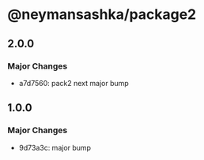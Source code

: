 # @neymansashka/package2

## 2.0.0

### Major Changes

- a7d7560: pack2 next major bump

## 1.0.0

### Major Changes

- 9d73a3c: major bump
